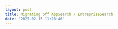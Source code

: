 ```yaml
---
layout: post
title: Migrating off AppSearch / EntrepriseSearch
date: '2025-02-15 11:28:46'
---
```


